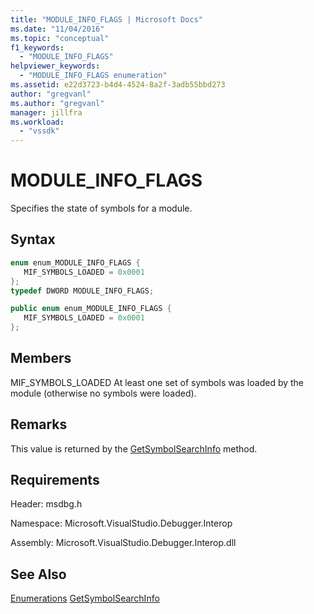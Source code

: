 ```yaml
---
title: "MODULE_INFO_FLAGS | Microsoft Docs"
ms.date: "11/04/2016"
ms.topic: "conceptual"
f1_keywords:
  - "MODULE_INFO_FLAGS"
helpviewer_keywords:
  - "MODULE_INFO_FLAGS enumeration"
ms.assetid: e22d3723-b4d4-4524-8a2f-3adb55bbd273
author: "gregvanl"
ms.author: "gregvanl"
manager: jillfra
ms.workload:
  - "vssdk"
---
```

# MODULE_INFO_FLAGS
Specifies the state of symbols for a module.

## Syntax

```cpp
enum enum_MODULE_INFO_FLAGS {
   MIF_SYMBOLS_LOADED = 0x0001
};
typedef DWORD MODULE_INFO_FLAGS;
```

```csharp
public enum enum_MODULE_INFO_FLAGS {
   MIF_SYMBOLS_LOADED = 0x0001
};
```

## Members
 MIF_SYMBOLS_LOADED
 At least one set of symbols was loaded by the module (otherwise no symbols were loaded).

## Remarks
 This value is returned by the [GetSymbolSearchInfo](../../../extensibility/debugger/reference/idebugsymbolsearchevent2-getsymbolsearchinfo.md) method.

## Requirements
 Header: msdbg.h

 Namespace: Microsoft.VisualStudio.Debugger.Interop

 Assembly: Microsoft.VisualStudio.Debugger.Interop.dll

## See Also
 [Enumerations](../../../extensibility/debugger/reference/enumerations-visual-studio-debugging.md)
 [GetSymbolSearchInfo](../../../extensibility/debugger/reference/idebugsymbolsearchevent2-getsymbolsearchinfo.md)